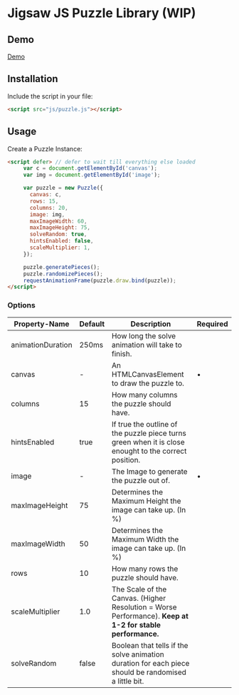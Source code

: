 # Jigsaw JS Puzzle Library (WIP)
## Demo
[Demo](https://nico-src.github.io/projects/jigsaw-puzzle/)
## Installation
Include the script in your file:
```html
<script src="js/puzzle.js"></script>
```
## Usage
Create a Puzzle Instance:
```html
<script defer> // defer to wait till everything else loaded
     var c = document.getElementById('canvas');
     var img = document.getElementById('image');

     var puzzle = new Puzzle({
       canvas: c,
       rows: 15,
       columns: 20,
       image: img,
       maxImageWidth: 60,
       maxImageHeight: 75,
       solveRandom: true,
       hintsEnabled: false,
       scaleMultiplier: 1,
     });

     puzzle.generatePieces();
     puzzle.randomizePieces();
     requestAnimationFrame(puzzle.draw.bind(puzzle));
</script>
```
### Options
| **Property-Name** | **Default** | **Description**                                                                                        | Required |
|-------------------|-------------|--------------------------------------------------------------------------------------------------------|----------|
| animationDuration | 250ms       | How long the solve animation will take to finish.                                                      |          |
| canvas            | -            | An HTMLCanvasElement to draw the puzzle to.                                                            | •        |
| columns           | 15          | How many columns the puzzle should have.                                                               |          |
| hintsEnabled      | true        | If true the outline of the puzzle piece turns green when it is close enought to the correct position.  |          |
| image             |  -           | The Image to generate the puzzle out of.                                                               | •        |
| maxImageHeight    | 75          | Determines the Maximum Height the image can take up. (In %)                                            |          |
| maxImageWidth     | 50          | Determines the Maximum Width the image can take up. (In %)                                             |          |
| rows              | 10          | How many rows the puzzle should have.                                                                  |          |
| scaleMultiplier   | 1.0         | The Scale of the Canvas. (Higher Resolution = Worse Performance).  **Keep at 1-2 for stable performance.** |          |
| solveRandom       | false       | Boolean that tells if the solve animation duration  for each piece should be randomised a little bit.  |          |
